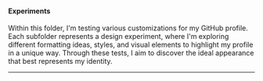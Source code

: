 #### Experiments
Within this folder, I'm testing various customizations for my GitHub profile. Each subfolder represents a design experiment, where I'm exploring different formatting ideas, styles, and visual elements to highlight my profile in a unique way. Through these tests, I aim to discover the ideal appearance that best represents my identity.

***
